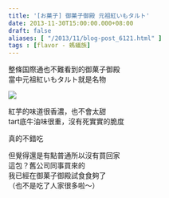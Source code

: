 ```yaml
---
title: '[お菓子] 御菓子御殿 元祖紅いもタルト'
date: 2013-11-30T15:00:00.000+08:00
draft: false
aliases: [ "/2013/11/blog-post_6121.html" ]
tags : [flavor - 螞蟻族]
---
```


整條国際通也不難看到的御菓子御殿   
當中元祖紅いもタルト就是名物  

[![](https://2.bp.blogspot.com/-MyORIdKlWi4/XCd56XV1UKI/AAAAAAAACu4/GduoA1NBqTc8SAIC3ea5G5H1Gh0oI8oxgCLcBGAs/s640/66.jpg)](https://2.bp.blogspot.com/-MyORIdKlWi4/XCd56XV1UKI/AAAAAAAACu4/GduoA1NBqTc8SAIC3ea5G5H1Gh0oI8oxgCLcBGAs/s1600/66.jpg)

紅芋的味道很香濃，也不會太甜  
tart底牛油味很重，沒有死實實的脆度  
  
真的不錯吃  
  
但覺得還是有點普通所以沒有買回家  
這包？舊公司同事買來的  
我已經在御菓子御殿試食食夠了  
（也不是吃了人家很多啦～）